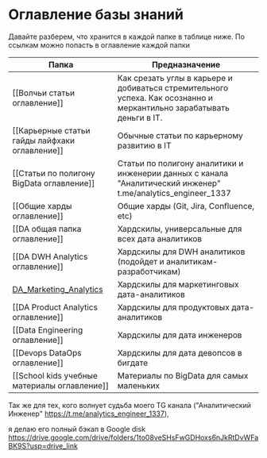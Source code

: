 # Оглавление базы знаний

Давайте разберем, что хранится в каждой папке в таблице ниже. По ссылкам можно попасть в оглавление каждой папки

| Папка                                                                  | Предназначение                                                                                                        |
| ---------------------------------------------------------------------- | --------------------------------------------------------------------------------------------------------------------- |
| [[Волчьи статьи оглавление]]                                           | Как срезать углы в карьере и добиваться стремительного успеха. Как осознанно и меркантильно зарабатывать деньги в IT. |
| [[Карьерные статьи гайды лайфхаки оглавление]]                         | Обычные статьи по карьерному развитию в IT                                                                            |
| [[Статьи по полигону BigData оглавление]]                              | Статьи по полигону аналитики и инженерии данных с канала "Аналитический инженер"  t.me/analytics_engineer_1337        |
| [[Общие харды оглавление]]                                             | Общие харды (Git, Jira, Confluence, etc)                                                                              |
| [[DA общая папка оглавление]]                                          | Хардскилы, универсальные для всех дата аналитиков                                                                     |
| [[DA DWH Analytics оглавление]]                                        | Хардскилы для DWH аналитиков (подойдет и аналитикам-разработчикам)                                                    |
| [DA\_Marketing\_Analytics](DA%20Marketing%20Analytics%20оглавление.md) | Хардскилы для маркетинговых дата-аналитиков                                                                           |
| [[DA Product Analytics оглавление]]                                    | Хардскилы для продуктовых дата-аналитиков                                                                             |
| [[Data Engineering оглавление]]                                        | Хардскилы для дата инженеров                                                                                          |
| [[Devops DataOps оглавление]]                                          | Хардскилы для дата девопсов в бигдате                                                                                 |
| [[School kids учебные материалы оглавление]]                           | Материалы по BigData для самых маленьких                                                                              |
Так же для тех, кого волнует судьба моего TG канала ("Аналитический Инженер" https://t.me/analytics_engineer_1337), 

я делаю его полный бэкап в Google disk
https://drive.google.com/drive/folders/1to08veSHsFwGDHoxs6nJkRtDvWFaBK9S?usp=drive_link
